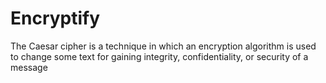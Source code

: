 # Encryptify
The Caesar cipher is a technique in which an encryption algorithm is used to change some text for gaining integrity, confidentiality, or security of a message
